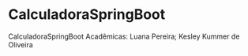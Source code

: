 # CalculadoraSpringBoot
CalculadoraSpringBoot
Acadêmicas: Luana  Pereira; Kesley Kummer de Oliveira
